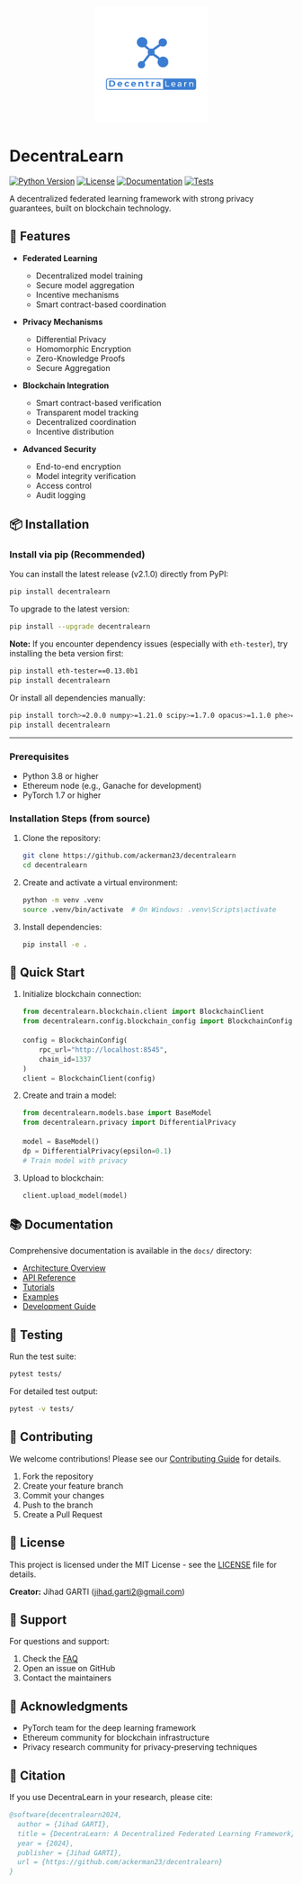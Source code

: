 <div align="center">
  <img src="https://raw.githubusercontent.com/ackerman23/decentralearn/main/Logo.jpg" alt="DecentraLearn Logo" width="200"/>
</div>

# DecentraLearn

[![Python Version](https://img.shields.io/badge/python-3.8%2B-blue)](https://www.python.org/downloads/)
[![License](https://img.shields.io/badge/license-MIT-green)](LICENSE)
[![Documentation](https://img.shields.io/badge/docs-latest-brightgreen)](docs/index.md)
[![Tests](https://github.com/ackerman23/decentralearn/actions/workflows/tests.yml/badge.svg)](https://github.com/ackerman23/decentralearn/actions/workflows/tests.yml)

A decentralized federated learning framework with strong privacy guarantees, built on blockchain technology.

## 🚀 Features

- **Federated Learning**
  - Decentralized model training
  - Secure model aggregation
  - Incentive mechanisms
  - Smart contract-based coordination

- **Privacy Mechanisms**
  - Differential Privacy
  - Homomorphic Encryption
  - Zero-Knowledge Proofs
  - Secure Aggregation

- **Blockchain Integration**
  - Smart contract-based verification
  - Transparent model tracking
  - Decentralized coordination
  - Incentive distribution

- **Advanced Security**
  - End-to-end encryption
  - Model integrity verification
  - Access control
  - Audit logging

## 📦 Installation

### Install via pip (Recommended)

You can install the latest release (v2.1.0) directly from PyPI:

```bash
pip install decentralearn
```

To upgrade to the latest version:

```bash
pip install --upgrade decentralearn
```

**Note:** If you encounter dependency issues (especially with `eth-tester`), try installing the beta version first:

```bash
pip install eth-tester==0.13.0b1
pip install decentralearn
```

Or install all dependencies manually:

```bash
pip install torch>=2.0.0 numpy>=1.21.0 scipy>=1.7.0 opacus>=1.1.0 phe>=1.5.0 web3>=6.0.0 eth-tester==0.13.0b1 eth-utils>=2.1.0
pip install decentralearn
```

---

### Prerequisites

- Python 3.8 or higher
- Ethereum node (e.g., Ganache for development)
- PyTorch 1.7 or higher

### Installation Steps (from source)

1. Clone the repository:
   ```bash
   git clone https://github.com/ackerman23/decentralearn
   cd decentralearn
   ```

2. Create and activate a virtual environment:
   ```bash
   python -m venv .venv
   source .venv/bin/activate  # On Windows: .venv\Scripts\activate
   ```

3. Install dependencies:
   ```bash
   pip install -e .
   ```

## 🏁 Quick Start

1. Initialize blockchain connection:
   ```python
   from decentralearn.blockchain.client import BlockchainClient
   from decentralearn.config.blockchain_config import BlockchainConfig

   config = BlockchainConfig(
       rpc_url="http://localhost:8545",
       chain_id=1337
   )
   client = BlockchainClient(config)
   ```

2. Create and train a model:
   ```python
   from decentralearn.models.base import BaseModel
   from decentralearn.privacy import DifferentialPrivacy

   model = BaseModel()
   dp = DifferentialPrivacy(epsilon=0.1)
   # Train model with privacy
   ```

3. Upload to blockchain:
   ```python
   client.upload_model(model)
   ```

## 📚 Documentation

Comprehensive documentation is available in the `docs/` directory:

- [Architecture Overview](docs/architecture/overview.md)
- [API Reference](docs/api/README.md)
- [Tutorials](docs/tutorials/README.md)
- [Examples](docs/examples/README.md)
- [Development Guide](docs/development/README.md)

## 🧪 Testing

Run the test suite:

```bash
pytest tests/
```

For detailed test output:
```bash
pytest -v tests/
```

## 🤝 Contributing

We welcome contributions! Please see our [Contributing Guide](docs/development/contributing.md) for details.

1. Fork the repository
2. Create your feature branch
3. Commit your changes
4. Push to the branch
5. Create a Pull Request

## 📝 License

This project is licensed under the MIT License - see the [LICENSE](LICENSE) file for details.

**Creator:** Jihad GARTI (<jihad.garti2@gmail.com>)

## 📧 Support

For questions and support:

1. Check the [FAQ](docs/faq.md)
2. Open an issue on GitHub
3. Contact the maintainers

## 🙏 Acknowledgments

- PyTorch team for the deep learning framework
- Ethereum community for blockchain infrastructure
- Privacy research community for privacy-preserving techniques

## 📄 Citation

If you use DecentraLearn in your research, please cite:

```bibtex
@software{decentralearn2024,
  author = {Jihad GARTI},
  title = {DecentraLearn: A Decentralized Federated Learning Framework},
  year = {2024},
  publisher = {Jihad GARTI},
  url = {https://github.com/ackerman23/decentralearn}
}
```